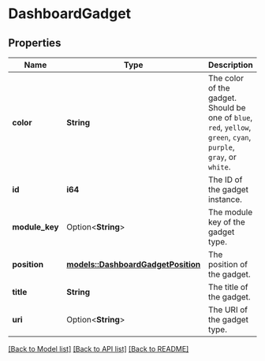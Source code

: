 # DashboardGadget

## Properties

Name | Type | Description | Notes
------------ | ------------- | ------------- | -------------
**color** | **String** | The color of the gadget. Should be one of `blue`, `red`, `yellow`, `green`, `cyan`, `purple`, `gray`, or `white`. | [readonly]
**id** | **i64** | The ID of the gadget instance. | [readonly]
**module_key** | Option<**String**> | The module key of the gadget type. | [optional][readonly]
**position** | [**models::DashboardGadgetPosition**](DashboardGadgetPosition.md) | The position of the gadget. | [readonly]
**title** | **String** | The title of the gadget. | [readonly]
**uri** | Option<**String**> | The URI of the gadget type. | [optional][readonly]

[[Back to Model list]](../README.md#documentation-for-models) [[Back to API list]](../README.md#documentation-for-api-endpoints) [[Back to README]](../README.md)


